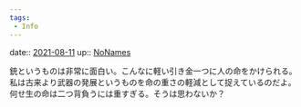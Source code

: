 ```yaml
---
tags:
 - Info
---
```


date:: [2021-08-11](Daily_Note/2021-08-11.md)
up:: [NoNames](../Bar/Novel/Chaos/NoNames.md)

銃というものは非常に面白い。こんなに軽い引き金一つに人の命をかけられる。私は古来より武器の発展というものを命の重さの軽減として捉えているのだよ。何せ生の命は二つ背負うには重すぎる。そうは思わないか？